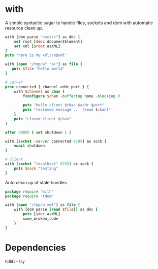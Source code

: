 with
====

A simple syntactic sugar to handle files, sockets and dom with automatic resource clean up.

```tcl
with [dom parse "<xml/>"] as doc {
    set root [$doc documentElement]
    set xml [$root asXML]
}
puts "here is my xml:\n$xml"
```

```tcl
with [open "/tmp/a" "a+"] as file {
   puts $file "hello world"
}
```

```tcl
# Server
proc connected { channel addr port } {
    with $channel as chan {
        fconfigure $chan -buffering none -blocking 0
        
        puts "hello client $chan $addr $port"
        puts "recieved message ... [read $chan]"
    }
    puts "closed client $chan"
}

after 60000 { set shutdown 1 }

with [socket -server connected 6789] as sock {
    vwait shutdown
}

# Client
with [socket "localhost" 6789] as sock {
    puts $sock "testing"
}
```
Auto clean up of stale handles
```tcl
package require "with"
package require "tdom"

with [open "/tmp/a.xml"] as file {
    with [dom parse [read $file]] as doc {
        puts [$doc asXML]
        some_broken_code
    }
}
```

Dependencies
=====
tcllib - try
